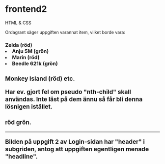 # frontend2
HTML &amp; CSS


Ordagrant säger uppgiften varannat item, vilket borde vara:
<h3> Zelda (röd)
<li> Anju 5M (grön)
<li> Marin (röd)
<li> Beedle 621k (grön)
<h3> Monkey Island (röd)
etc.

Har ev. gjort fel om pseudo "nth-child" skall användas. Inte läst på dem ännu så får bli denna lösnigen istället.
<h3> röd <il> grön.
  
-------------------
  
Bilden på uppgift 2 av Login-sidan har "header" i subgriden, antog att uppgiften egentligen menade "headline".

 
